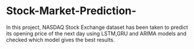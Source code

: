 # Stock-Market-Prediction-
In this project, NASDAQ Stock Exchange dataset has been taken to predict its opening price of the next day using LSTM,GRU and ARIMA models and checked which model gives the best results.
